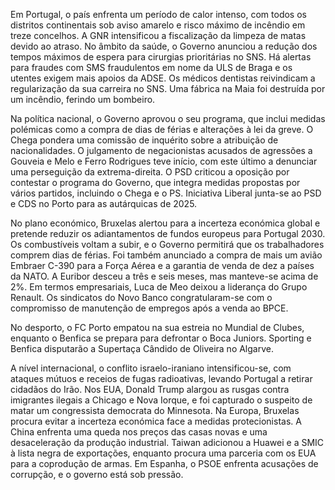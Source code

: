 Em Portugal, o país enfrenta um período de calor intenso, com todos os distritos continentais sob aviso amarelo e risco máximo de incêndio em treze concelhos. A GNR intensificou a fiscalização da limpeza de matas devido ao atraso. No âmbito da saúde, o Governo anunciou a redução dos tempos máximos de espera para cirurgias prioritárias no SNS. Há alertas para fraudes com SMS fraudulentos em nome da ULS de Braga e os utentes exigem mais apoios da ADSE. Os médicos dentistas reivindicam a regularização da sua carreira no SNS. Uma fábrica na Maia foi destruída por um incêndio, ferindo um bombeiro.

Na política nacional, o Governo aprovou o seu programa, que inclui medidas polémicas como a compra de dias de férias e alterações à lei da greve. O Chega pondera uma comissão de inquérito sobre a atribuição de nacionalidades. O julgamento de negacionistas acusados de agressões a Gouveia e Melo e Ferro Rodrigues teve início, com este último a denunciar uma perseguição da extrema-direita. O PSD criticou a oposição por contestar o programa do Governo, que integra medidas propostas por vários partidos, incluindo o Chega e o PS. Iniciativa Liberal junta-se ao PSD e CDS no Porto para as autárquicas de 2025.

No plano económico, Bruxelas alertou para a incerteza económica global e pretende reduzir os adiantamentos de fundos europeus para Portugal 2030. Os combustíveis voltam a subir, e o Governo permitirá que os trabalhadores comprem dias de férias. Foi também anunciado a compra de mais um avião Embraer C-390 para a Força Aérea e a garantia de venda de dez a países da NATO. A Euribor desceu a três e seis meses, mas manteve-se acima de 2%. Em termos empresariais, Luca de Meo deixou a liderança do Grupo Renault. Os sindicatos do Novo Banco congratularam-se com o compromisso de manutenção de empregos após a venda ao BPCE.

No desporto, o FC Porto empatou na sua estreia no Mundial de Clubes, enquanto o Benfica se prepara para defrontar o Boca Juniors. Sporting e Benfica disputarão a Supertaça Cândido de Oliveira no Algarve.

A nível internacional, o conflito israelo-iraniano intensificou-se, com ataques mútuos e receios de fugas radioativas, levando Portugal a retirar cidadãos do Irão. Nos EUA, Donald Trump alargou as rusgas contra imigrantes ilegais a Chicago e Nova Iorque, e foi capturado o suspeito de matar um congressista democrata do Minnesota. Na Europa, Bruxelas procura evitar a incerteza económica face a medidas protecionistas. A China enfrenta uma queda nos preços das casas novas e uma desaceleração da produção industrial. Taiwan adicionou a Huawei e a SMIC à lista negra de exportações, enquanto procura uma parceria com os EUA para a coprodução de armas. Em Espanha, o PSOE enfrenta acusações de corrupção, e o governo está sob pressão.